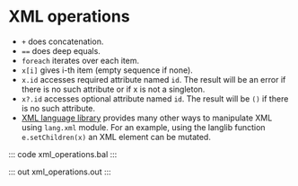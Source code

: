 # XML operations

- `+` does concatenation.
- `==` does deep equals.
- `foreach` iterates over each item.
- `x[i]` gives i-th item (empty sequence if none).
- `x.id` accesses required attribute named `id`. The result will be an error if there is no such attribute
  or if x is not a singleton.
- `x?.id` accesses optional attribute named `id`. The result will be `()` if there is no such attribute.
- [XML language library](https://lib.ballerina.io/ballerina/lang.xml/0.0.0) provides many other ways to manipulate XML using `lang.xml` module. For an example, using the langlib function `e.setChildren(x)` an XML element can be mutated.

::: code xml_operations.bal :::

::: out xml_operations.out :::